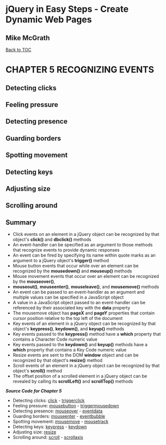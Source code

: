 # **jQuery in Easy Steps - Create Dynamic Web Pages**
## Mike McGrath

[Back to TOC](THE%20BOOK%20ON%20JQUERY.md)

# CHAPTER 5 RECOGNIZING EVENTS
## Detecting clicks
## Feeling pressure
## Detecting presence
## Guarding borders
## Spotting movement
## Detecting keys
## Adjusting size
## Scrolling around
## Summary<br>
   * Click events on an element in a jQuery object can be recognized by that object's __click()__ and
     __dbclick()__ methods
   * An event-handler can be specified as an argument to those methods that recognize events to provide
     dynamic responses
   * An event can be fired by specifying its name within quote marks as an argument to a jQuery object's
     __trigger()__ method
   * Mouse button events that occur while over an element can be recognized by the __mousedown()__ and
     __mouseup()__ methods
   * Mouse movement events that occur over an element can be recognized by the __mouseover()__, 
   * __mouseout()__, __mouseenter()__, __mouseleave()__, and __mousemove()__ methods
   * An event can be passed to an event-handler as an argument and multiple values can be specified in
     a JavaScript object
   * A value in a JavaScript object passed to an event-handler can be referenced by their associated key
     with the __data__ property
   * The mousemove object has __pageX__ and __pageY__ properties that contain cursor position relative to
     the top left of the document
   * Key events of an element in a jQuery object can be recognized by that object's __keypress()__, 
     __keydown()__, and __keyup()__ methods
   * Key events passed to the __keypress()__ method have a __which__ property that contains a Character Code
     numeric value
   * Key events passed to the __keydown()__ and __keyup()__ methods have a __which__ property that contains
     a Key Code numeric value
   * Resize events are sent to the DOM __window__ object and can be recognized by that object's __resize()__ 
     method
   * Scroll events of an element in a jQuery object can be recognized by that object's __scroll()__ method
   * The offset position of a scrolled element in a jQuery object can be revealed by calling its __scrollLeft()__
     and __scrollTop()__ methods

***Source Code for Chapter 5***
<ul>
  <li>Detecting clicks: 
  <a href="src/click.html">click</a> - 
  <a href="src/triggerclick.html">triggerclick</a></li>
  <li>Feeling pressure: 
  <a href="src/mousebutton.html">mousebutton</a> - 
  <a href="src/triggermousedown.html">triggermousedown</a></li>
  <li>Detecting presence: 
  <a href="src/mouseover.html">mouseover</a> - 
  <a href="src/eventdata.html">eventdata</a></li>
  <li>Guarding borders: 
  <a href="src/mouseenter.html">mouseenter</a> - 
  <a href="src/eventbubble.html">eventbubble</a></li>
  <li>Spotting movement: 
  <a href="src/mousemove.html">mousemove</a> - 
  <a href="src/mousetrack.html">mousetrack</a></li>
  <li>Detecting keys: 
  <a href="src/keypress.html">keypress</a> - 
  <a href="src/keydown.html">keydown</a></li>
  <li>Adjusting size: 
  <a href="src/resize.html">resize</a></li>
  <li>Scrolling around: 
  <a href="src/scroll.html">scroll</a> - 
  <a href="src/scrollaxis.html">scrollaxis</a></li>
</ul>   
